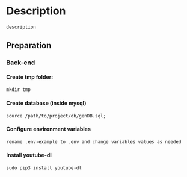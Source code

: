 # Description

    description

## Preparation

### Back-end

#### Create tmp folder:

    mkdir tmp

#### Create database (inside mysql)

    source /path/to/project/db/genDB.sql;

#### Configure environment variables

    rename .env-example to .env and change variables values as needed

#### Install youtube-dl

    sudo pip3 install youtube-dl
